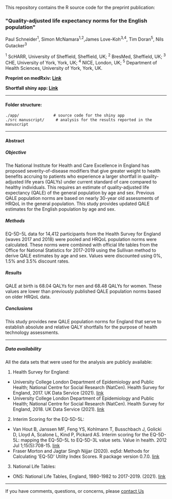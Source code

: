 This repository contains the R source code for the preprint publication:

### **"Quality-adjusted life expectancy norms for the English population"**

Paul Schneider<sup>1</sup>, Simon McNamara<sup>1,2</sup>,James Love-Koh<sup>3,4</sup>, Tim Doran<sup>5</sup>, Nils Gutacker<sup>3</sup>

<sup>1</sup> ScHARR, University of Sheffield, Sheffield, UK; <sup>2</sup> BresMed, Sheffield, UK; <sup>3</sup> CHE, University of York, York, UK; <sup>4</sup> NICE, London, UK; <sup>5</sup> Department of Health Sciences, University of York, York, UK.

**Preprint on medRxiv: [Link](...)**

**Shortfall shiny app: [Link](https://r4scharr.shinyapps.io/shortfall/)**

*****

#### Folder structure:

```
./app/               # source code for the shiny app
./src manuscript/     # analysis for the results reported in the manuscript
```

*****

#### Abstract

##### **Objective**

The National Institute for Health and Care Excellence in England has proposed severity-of-disease modifiers that give greater weight to health benefits accruing to patients who experience a larger shortfall in quality-adjusted life years (QALYs) under current standard of care compared to healthy individuals. This requires an estimate of quality-adjusted life expectancy (QALE) of the general population by age and sex. Previous QALE population norms are based on nearly 30-year old assessments of HRQoL in the general population. This study provides updated QALE estimates for the English population by age and sex.

##### **Methods**
EQ-5D-5L data for 14,412 participants from the Health Survey for England (waves 2017 and 2018) were pooled and HRQoL population norms were calculated. These norms were combined with official life tables from the Office for National Statistics for 2017-2019 using the Sullivan method to derive QALE estimates by age and sex. Values were discounted using 0%, 1.5% and 3.5% discount rates.

##### **Results**
QALE at birth is 68.04 QALYs for men and 68.48 QALYs for women. These values are lower than previously published QALE population norms based on older HRQoL data. 

##### **Conclusions**
This study provides new QALE population norms for England that serve to establish absolute and relative QALY shortfalls for the purpose of health technology assessments.


****

##### **Data availability** 

All the data sets that were used for the analysis are publicly available:

1. Health Survey for England:
  * University College London Department of Epidemiology and Public Health; National Centre for Social Research (NatCen). Health Survey for England, 2017. UK Data Service (2021). [link](http://doi.org/10.5255/UKDA-SN-8488-2)
  * University College London Department of Epidemiology and Public Health; National Centre for Social Research (NatCen). Health Survey for England, 2018. UK Data Service (2021). [link](http://doi.org/10.5255/UKDA-SN-8649-1)

2. Interim Scoring for the EQ-5D-5L:
  * Van Hout B, Janssen MF, Feng YS, Kohlmann T, Busschbach J, Golicki D, Lloyd A, Scalone L, Kind P, Pickard AS. Interim scoring for the EQ-5D-5L: mapping the EQ-5D-5L to EQ-5D-3L value sets. Value in health. 2012 Jul 1;15(5):708-15. [link](https://doi.org/10.1016/j.jval.2012.02.008)
  * Fraser Morton and Jagtar Singh Nijjar (2020). eq5d: Methods for Calculating 'EQ-5D' Utility Index Scores. R package version 0.7.0. [link](https://cran.r-project.org/package=eq5d)

3. National Life Tables:
  * ONS: National Life Tables, England, 1980-1982 to 2017-2019. (2021). [link](https://www.ons.gov.uk/peoplepopulationandcommunity/birthsdeathsandmarriages/lifeexpectancies/datasets/nationallifetablesenglandreferencetables)

****

If you have comments, questions, or concerns, please [contact Us](mailto:p.schneider@sheffield.ac.uk)

